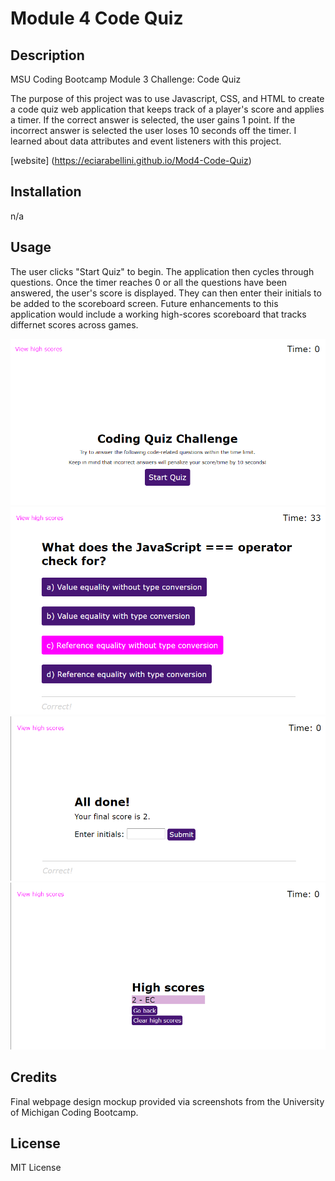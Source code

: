 # Module 4 Code Quiz

## Description
MSU Coding Bootcamp Module 3 Challenge: Code Quiz

The purpose of this project was to use Javascript, CSS, and HTML to create a code quiz web application that keeps track of a player's score and applies a timer. If the correct answer is selected, the user gains 1 point. If the incorrect answer is selected the user loses 10 seconds off the timer. I learned about data attributes and event listeners with this project. 

[website] (https://eciarabellini.github.io/Mod4-Code-Quiz)

## Installation
n/a

## Usage
The user clicks "Start Quiz" to begin. The application then cycles through questions. Once the timer reaches 0 or all the questions have been answered, the user's score is displayed. They can then enter their initials to be added to the scoreboard screen. Future enhancements to this application would include a working high-scores scoreboard that tracks differnet scores across games. 

![start](screenshots/start.png)
![question](screenshots/question.png)
![all-done](screenshots/all-done.png)
![high-scores](screenshots/high-scores.png)

## Credits
Final webpage design mockup provided via screenshots from the University of Michigan Coding Bootcamp.

## License
MIT License